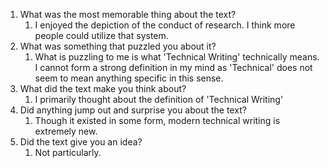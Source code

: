 
1. What was the most memorable thing about the text? 
	1. I enjoyed the depiction of the conduct of research. I think more people could utilize that system.
2. What was something that puzzled you about it?
	1. What is puzzling to me is what 'Technical Writing' technically means. I cannot form a strong definition in my mind as 'Technical' does not seem to mean anything specific in this sense.
3. What did the text make you think about?
	1. I primarily thought about the definition of 'Technical Writing'
4. Did anything jump out and surprise you about the text?
	1. Though it existed in some form, modern technical writing is extremely new.
5. Did the text give you an idea?
	1. Not particularly.
